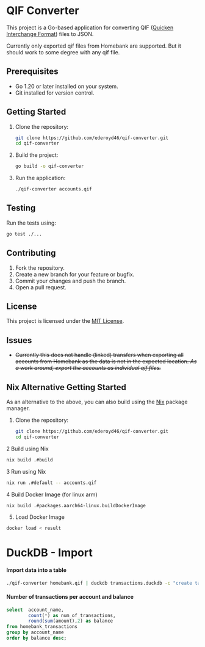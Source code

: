 # QIF Converter

This project is a Go-based application for converting QIF ([Quicken Interchange Format](https://en.wikipedia.org/wiki/Quicken_Interchange_Format)) files to JSON.

Currently only exported qif files from Homebank are supported. But it should work to some degree with any qif file.

## Prerequisites

- Go 1.20 or later installed on your system.
- Git installed for version control.

## Getting Started

1. Clone the repository:
    ```bash
    git clone https://github.com/ederoyd46/qif-converter.git
    cd qif-converter
    ```

2. Build the project:
    ```bash
    go build -o qif-converter
    ```

3. Run the application:
    ```bash
    ./qif-converter accounts.qif
    ```

## Testing

Run the tests using:
```bash
go test ./...
```

## Contributing

1. Fork the repository.
2. Create a new branch for your feature or bugfix.
3. Commit your changes and push the branch.
4. Open a pull request.

## License

This project is licensed under the [MIT License](LICENSE).

## Issues

* ~~Currently this does not handle (linked) transfers when exporting all accounts from Homebank as the data is not in the expected location. *As a work around, export the accounts as individual qif files.*~~

## Nix Alternative Getting Started
As an alternative to the above, you can also build using the [Nix](https://nixos.org/) package manager.

1. Clone the repository:
    ```bash
    git clone https://github.com/ederoyd46/qif-converter.git
    cd qif-converter
    ```

2 Build using Nix
  ```bash
  nix build .#build
  ```

3 Run using Nix
  ```bash
  nix run .#default -- accounts.qif
  ```

4 Build Docker Image (for linux arm)
  ```bash
  nix build .#packages.aarch64-linux.buildDockerImage
  ```

5. Load Docker Image
```bash
docker load < result
```

# DuckDB - Import

#### Import data into a table

```bash
./qif-converter homebank.qif | duckdb transactions.duckdb -c "create table homebank_transactions as select unnest(account), unnest(transactions, recursive := true) from read_json('/dev/stdin')"
```

#### Number of transactions per account and balance
```sql
select  account_name,
        count(*) as num_of_transactions,
        round(sum(amount),2) as balance
from homebank_transactions
group by account_name
order by balance desc;
```
